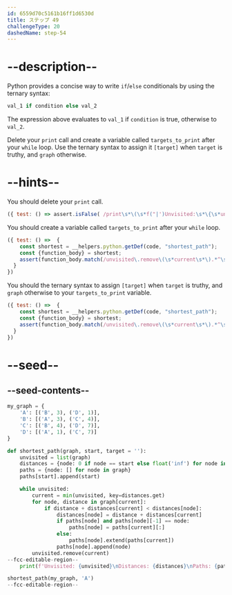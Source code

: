 ```yaml
---
id: 6559d70c5161b16ff1d6530d
title: ステップ 49
challengeType: 20
dashedName: step-54
---
```


# --description--

Python provides a concise way to write `if`/`else` conditionals by using the ternary syntax:

```py
val_1 if condition else val_2
```

The expression above evaluates to `val_1` if `condition` is true, otherwise to `val_2`.

Delete your `print` call and create a variable called `targets_to_print` after your `while` loop. Use the ternary syntax to assign it `[target]` when `target` is truthy, and `graph` otherwise.


# --hints--

You should delete your `print` call.

```js
({ test: () => assert.isFalse( /print\s*\(\s*f("|')Unvisited:\s*\{\s*unvisited\s*\}\\nDistances:\s\{\s*distances\s*\}\\nPaths:\s\{\s*paths\s*\}\1\s*\)/.test(code)) })
```

You should create a variable called `targets_to_print` after your `while` loop.

```js
({ test: () =>  {
    const shortest = __helpers.python.getDef(code, "shortest_path");
    const {function_body} = shortest;    
    assert(function_body.match(/unvisited\.remove\(\s*current\s*\).*^\s{4}targets_to_print\s*=/ms));
  }
})
```

You should the ternary syntax to assign `[target]` when `target` is truthy, and `graph` otherwise to your `targets_to_print` variable.

```js
({ test: () =>  {
    const shortest = __helpers.python.getDef(code, "shortest_path");
    const {function_body} = shortest;    
    assert(function_body.match(/unvisited\.remove\(\s*current\s*\).*^\s{4}targets_to_print\s*=\s*\[\s*target\s*\]\s+if\s+target\s+else\s+graph/ms));
  }
})
```

# --seed--

## --seed-contents--

```py
my_graph = {
    'A': [('B', 3), ('D', 1)],
    'B': [('A', 3), ('C', 4)],
    'C': [('B', 4), ('D', 7)],
    'D': [('A', 1), ('C', 7)]
}

def shortest_path(graph, start, target = ''):
    unvisited = list(graph)
    distances = {node: 0 if node == start else float('inf') for node in graph}
    paths = {node: [] for node in graph}
    paths[start].append(start)

    while unvisited:
        current = min(unvisited, key=distances.get)
        for node, distance in graph[current]:
            if distance + distances[current] < distances[node]:
                distances[node] = distance + distances[current]
                if paths[node] and paths[node][-1] == node:
                    paths[node] = paths[current][:]
                else:
                    paths[node].extend(paths[current])
                paths[node].append(node)
        unvisited.remove(current)
--fcc-editable-region--    
    print(f'Unvisited: {unvisited}\nDistances: {distances}\nPaths: {paths}')

shortest_path(my_graph, 'A')
--fcc-editable-region--
```
